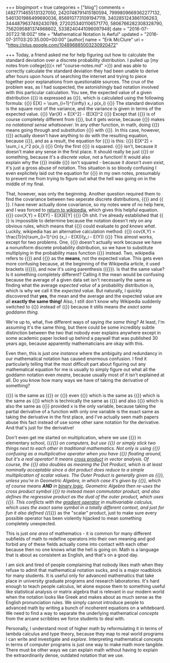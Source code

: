 +++
blogimport = true
categories = ["blog"]
comments = [4827714655131327050, 2420748791415180594, 7999809669362277132, 5461301986499690036, 8569107731091947119, 3402851243861106263, 3444879637492430789, 2720253401106571770, 5806766282308328790, 7562095881374968602, 5338240441096097948]
date = "2016-07-30T22:18:00Z"
title = "Mathematical Notation Is Awful"
updated = "2016-07-31T03:20:35.000+00:00"
[author]
name = "Erik McClure"
uri = "https://plus.google.com/104896885003230920472"

+++
Today, a friend asked me for help figuring out how to calculate the standard deviation over a discrete probability distribution. I pulled up [my notes from college]({{< ref "course-notes.md" >}}) and was able to correctly calculate the standard deviation they had been unable to derive after hours upon hours of searching the internet and trying to piece together poor explanations from questionable sources. The crux of the problem was, as I had suspected, the astonishingly bad notation involved with this particular calculation. You see, the expected value of a given distribution {{<math>}}X{{</math>}} is expressed as {{<math>}}E[X]{{</math>}}, which is calculated using the following formula:
{{<bmath>}} E[X] = \sum_{i=1}^{\infty} x_i p(x_i) {{</bmath>}}
The standard deviation is the square root of the variance, and the variance is given in terms of the expected value.
{{<bmath>}} Var(X) = E[X^2] - (E[X])^2  {{</bmath>}}
Except that {{<math>}}E[X^2]{{</math>}} is of course completely different from {{<math>}}(E[X])^2{{</math>}}, but it gets worse, because {{<math>}}E[X^2]{{</math>}} makes *no notational sense whatsoever*. In any other function, in math, doing {{<math>}}f(x^2){{</math>}} means going through and substitution {{<math>}}x{{</math>}} with {{<math>}}x^2{{</math>}}. In this case, however, {{<math>}}E[X]{{</math>}} actually doesn't have anything to do with the resulting equation, because {{<math>}}X \neq x_i{{</math>}}, and as a result, the equation for {{<math>}}E[X^2]{{</math>}} is this:
{{<bmath>}} E[X^2] = \sum_i x_i^2 p(x_i) {{</bmath>}}
Only the first {{<math>}}x_i{{</math>}} is squared. {{<math>}}p(x_i){{</math>}} isn't, because it doesn't make any sense in the first place. It should really be just {{<math>}}P_{Xi}{{</math>}} or something, because it's a *discrete value*, not a function! It would also explain why the {{<math>}}x_i{{</math>}} inside {{<math>}}p(){{</math>}} isn't squared - because it *doesn't even exist*, it's just a gross abuse of notation. This situation is so bloody confusing I even explicitely laid out the equation for {{<math>}}E[X^2]{{</math>}} in my own notes, presumably to prevent me from trying to figure out what the hell was going on in the middle of my final.

That, however, was only the beginning. Another question required them to find the covariance between two seperate discrete distributions, {{<math>}}X{{</math>}} and {{<math>}}Y{{</math>}}. I have never actually done covariance, so my notes were of no help here, and I was forced to [return to wikipedia](https://en.wikipedia.org/wiki/Covariance), which gives this helpful equation.
{{<bmath>}} cov(X,Y) = E[XY] - E[X]E[Y] {{</bmath>}}
Oh shit. I've already established that {{<math>}}E[X^2]{{</math>}} is impossible to determine because the notation doesn't rely on any obvious rules, which means that {{<math>}}E[XY]{{</math>}} could evaluate to *god knows what*. Luckily, wikipedia has an alternative calculation method:
{{<bmath>}} cov(X,Y) = \frac{1}{n}\sum_{i=1}^{n} (x_i - E(X))(y_i - E(Y)) {{</bmath>}}
This almost works, except for two problems. One, {{<math>}}\frac{1}{n}{{</math>}} doesn't actually work because we have a nonuniform discrete probability distribution, so we have to substitute multiplying in the probability mass function {{<math>}}p(x_i,y_i){{</math>}} instead. Two, wikipedia refers to {{<math>}}E(X){{</math>}} and {{<math>}}E(Y){{</math>}} as the **means**, not the expected value. This gets even more confusing because, at the beginning of the Wikipedia article, it used brackets ({{<math>}}E[X]{{</math>}}), and now it's using parenthesis ({{<math>}}E(X){{</math>}}). Is that the same value? Is it something completely different? Calling it the mean would be confusing because the average of a given data set isn't necessarily the same as finding what the average *expected value* of a probability distribution is, which is why we call it the *expected value*. But naturally, I quickly discovered that **yes**, the mean and the average and the expected value are all **exactly the same thing!** Also, I still don't know why Wikipedia suddenly switched to {{<math>}}E(X){{</math>}} instead of {{<math>}}E[X]{{</math>}} because it stills means *the exact same goddamn thing*.

We're up to, what, five different ways of saying *the same thing?* At least, I'm assuming it's the same thing, but there could be some incredibly subtle distinction between the two that nobody ever explains anywhere except in some academic paper locked up behind a paywall that was published 30 years ago, because apparently mathematicians are okay with this.

Even then, this is just *one instance* where the ambiguity and redundancy in our mathematical notation has caused enormous confusion. I find it particularly telling that the most difficult part about figuring out any mathematical equation for me is usually to simply figure out what all the goddamn notation even *means*, because usually most of it isn't explained at all. Do you know how many ways we have of taking the derivative of something?

{{<math>}}f'(x){{</math>}} is the same as {{<math>}}\frac{dy}{dx}{{</math>}} or {{<math>}}\frac{df}{dx}{{</math>}} even {{<math>}}\frac{d}{dx}f(x){{</math>}} which is the same as {{<math>}}\dot x{{</math>}} which is the same as {{<math>}}Df{{</math>}} which is technically the same as {{<math>}}D_xf(x){{</math>}} and also {{<math>}}D_xy{{</math>}} which is also the same as {{<math>}}f_x(x){{</math>}} provided x is the only variable, because taking the partial derivative of a function with only one variable is the exact same as taking the derivative in the first place, and I've actually seen math papers abuse this fact instead of use some other sane notation for the derivative. And that's just for the derivative!

Don't even get me started on multiplication, where we use {{<math>}}2 \times 2{{</math>}} in elementary school, {{<math>}}*{{</math>}} on computers, but use {{<math>}}\cdot{{</math>}} or simply stick two things next to each other in traditional mathematics. Not only is using {{<math>}}\times{{</math>}} confusing as a multiplicative operator when you have {{<math>}}x{{</math>}} floating around, but it's a *real operator!* It means [cross product](https://en.wikipedia.org/wiki/Cross_product) in vector analysis. Of course, the {{<math>}}\cdot{{</math>}} also doubles as meaning the Dot Product, which is at least nominally acceptable since a dot product does reduce to a simple multiplication of scalar values. The Outer Product is generally given as {{<math>}}\otimes{{</math>}}, unless you're in Geometric Algebra, in which case it's given by {{<math>}}\wedge{{</math>}}, which of course means **AND** in [binary logic](https://en.wikipedia.org/wiki/Logical_conjunction). Geometric Algebra then re-uses the cross product symbol {{<math>}}\times{{</math>}} to instead mean *commutator product*, and also defines the *regressive product* as the dual of the outer product, which uses {{<math>}}\nabla{{</math>}}. This conflicts with the [gradient operator](https://en.wikipedia.org/wiki/Gradient) in multivariable calculus, which uses the exact same symbol in a totally different context, and just for fun it also defined {{<math>}}*{{</math>}} as the "scalar" product, just to make sure every possible operator has been violently hijacked to mean something completely unexpected.

This is just *one area* of mathematics - it is common for many different subfields of math to redefine operators into their own meaning and god forbid any of these fields actually come into contact with each other because then no one knows what the hell is going on. Math is a language that is about as consistent as English, and that's on a good day.

I am sick and tired of people complaining that nobody likes math when they refuse to admit that mathematical notation sucks, and is a major roadblock for many students. It is useful only for advanced mathematics that take place in university graduate programs and research laboratories. It's hard enough to teach people calculus, let alone expose them to something useful like statistical analysis or matrix algebra that is relevant in our modern world when the notation looks like Greek and makes about as much sense as the English pronunciation rules. We simply cannot introduce people to advanced math by writing a bunch of incoherent equations on a whiteboard. We need to find a way to separate the underlying mathematical *concepts* from the arcane scribbles we force students to deal with.

Personally, I understand most of higher math by reformulating it in terms of lambda calculus and type theory, because they map to real world programs I can write and investigate and *explore*. Interpreting mathematical concepts in terms of computer programs is just one way to make math more tangible. There must be other ways we can explain math without having to explain the extraordinarily dense, outdated notation that we use.
